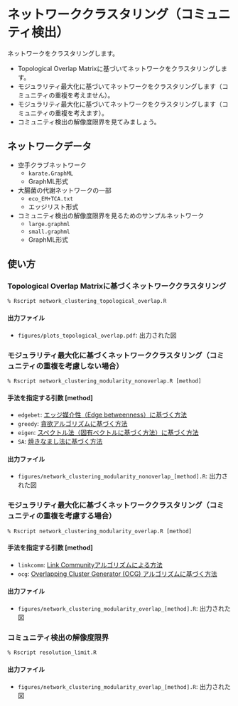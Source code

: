 # ネットワーククラスタリング（コミュニティ検出）
ネットワークをクラスタリングします。
* Topological Overlap Matrixに基づいてネットワークをクラスタリングします。
* モジュラリティ最大化に基づいてネットワークをクラスタリングします（コミュニティの重複を考えません）。
* モジュラリティ最大化に基づいてネットワークをクラスタリングします（コミュニティの重複を考えます）。
* コミュニティ検出の解像度限界を見てみましょう。

## ネットワークデータ
  * 空手クラブネットワーク
    * ``karate.GraphML``
    * GraphML形式
  * 大腸菌の代謝ネットワークの一部
    * ``eco_EM+TCA.txt``
    * エッジリスト形式
  * コミュニティ検出の解像度限界を見るためのサンプルネットワーク
    * ``large.graphml``
    * ``small.graphml``
    * GraphML形式

## 使い方
### Topological Overlap Matrixに基づくネットワーククラスタリング
```
% Rscript network_clustering_topological_overlap.R 
```
#### 出力ファイル
* ``figures/plots_topological_overlap.pdf``: 出力された図

### モジュラリティ最大化に基づくネットワーククラスタリング（コミュニティの重複を考慮しない場合）
```
% Rscript network_clustering_modularity_nonoverlap.R [method]
```
#### 手法を指定する引数 \[method\]
* ``edgebet``: [エッジ媒介性（Edge betweenness）に基づく方法](http://samoa.santafe.edu/media/workingpapers/01-12-077.pdf)
* ``greedy``: [貪欲アルゴリズムに基づく方法](https://arxiv.org/abs/cond-mat/0408187)
* ``eigen``: [スペクトル法（固有ベクトルに基づく方法）に基づく方法](https://arxiv.org/abs/physics/0602124)
* ``SA``: [焼きなまし法に基づく方法](https://www.ncbi.nlm.nih.gov/pmc/articles/PMC2175124/)

#### 出力ファイル
* ``figures/network_clustering_modularity_nonoverlap_[method].R``: 出力された図

### モジュラリティ最大化に基づくネットワーククラスタリング（コミュニティの重複を考慮する場合）
```
% Rscript network_clustering_modularity_overlap.R [method]
```
#### 手法を指定する引数 \[method\]
* ``linkcomm``: [Link Communityアルゴリズムによる方法](https://arxiv.org/abs/0903.3178)
* ``ocg``: [Overlapping Cluster Generator (OCG) アルゴリズムに基づく方法](https://www.ncbi.nlm.nih.gov/pmc/articles/PMC3244771/)

#### 出力ファイル
* ``figures/network_clustering_modularity_overlap_[method].R``: 出力された図

### コミュニティ検出の解像度限界
```
% Rscript resolution_limit.R
```
#### 出力ファイル
* ``figures/network_clustering_modularity_overlap_[method].R``: 出力された図
